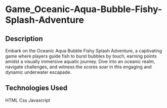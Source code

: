 # Game_Oceanic-Aqua-Bubble-Fishy-Splash-Adventure

## Description
Embark on the Oceanic Aqua Bubble Fishy Splash Adventure, a captivating game where players guide fish to burst bubbles by touch, earning points amidst a visually immersive aquatic journey. Dive into an oceanic realm, navigate challenges, and witness the scores soar in this engaging and dynamic underwater escapade.

## Technologies Used
HTML
Css
Javascript





